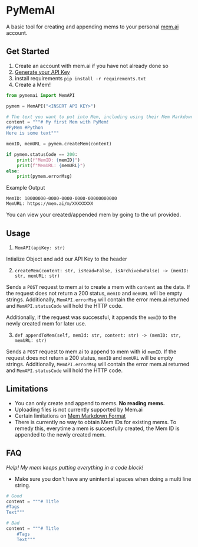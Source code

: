 # PyMemAI

A basic tool for creating and appending mems to your personal [mem.ai](https://mem.ai) account.

## Get Started

1. Create an account with mem.ai if you have not already done so
2. [Generate your API Key](https://mem.ai/flows/api)
3. install requirements
`pip install -r requirements.txt`
3. Create a Mem!
```python
from pymemai import MemAPI

pymem = MemAPI("<INSERT API KEY>")

# The text you want to put into Mem, including using their Mem Markdown
content = """# My first Mem with PyMem!
#PyMem #Python
Here is some text"""

memID, memURL = pymem.createMem(content)

if pymem.statusCode == 200:
    print(f"MemID: {memID}")
    print(f"MemURL: {memURL}")
else:
    print(pymem.errorMsg)
```

Example Output
```
MemID: 10000000-0000-0000-0000-00000000000
MemURL: https://mem.ai/m/XXXXXXXX
```

You can view your created/appended mem by going to the url provided.

## Usage

1. `MemAPI(apiKey: str)`

Intialize Object and add our API Key to the header

2. `createMem(content: str, isRead=False, isArchived=False) -> (memID: str, memURL: str)`

Sends a `POST` request to mem.ai to create a mem with `content` as the data. If the request does not return a 200 status, `memID` and `memURL` will be empty strings. Additionally, `MemAPI.errorMsg` will contain the error mem.ai returned and `MemAPI.statusCode` will hold the HTTP code.

Additionally, if the request was successful, it appends the `memID` to the newly created mem for later use.

3. `def appendToMem(self, memId: str, content: str) -> (memID: str, memURL: str)`

Sends a `POST` request to mem.ai to append to mem with id `memID`. If the request does not return a 200 status, `memID` and `memURL` will be empty strings. Additionally, `MemAPI.errorMsg` will contain the error mem.ai returned and `MemAPI.statusCode` will hold the HTTP code.

## Limitations

- You can only create and append to mems. **No reading mems.**
- Uploading files is not currently supported by Mem.ai
- Certain limitations on [Mem Markdown Format](https://docs.mem.ai/docs/general/mem-markdown-format)
- There is currently no way to obtain Mem IDs for existing mems. To remedy this, everytime a mem is succesfully created, the Mem ID is appended to the newly created mem.

## FAQ

*Help! My mem keeps putting everything in a code block!*
- Make sure you don't have any unintential spaces when doing a multi line string.
```python
# Good
content = """# Title
#Tags
Text"""

# Bad
content = """# Title
    #Tags
    Text"""
```
